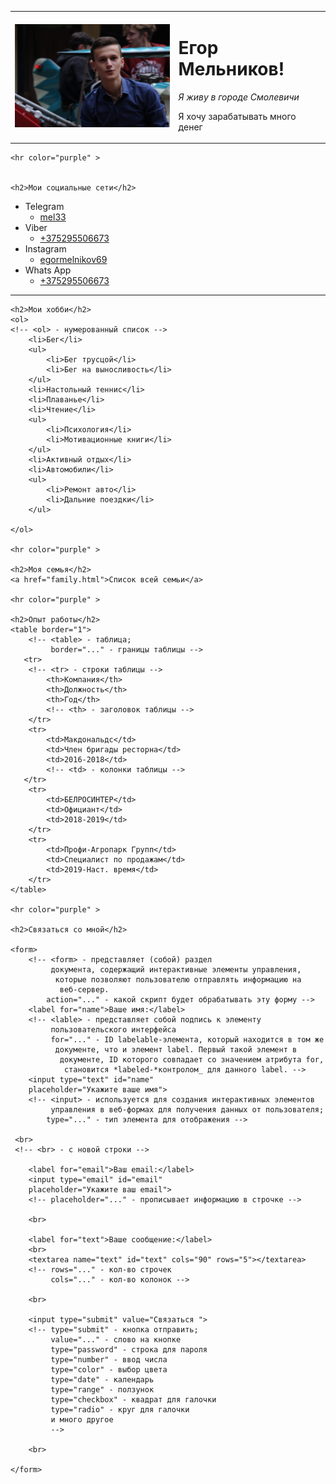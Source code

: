 <!DOCTYPE html>
<html>
<head>
    <meta charset="UTF-8" />
    <title>Egor CV</title>
    <!-- Наименование файла -->
</head>
<body> 
    <table cellspacing="15">
        <!-- <table> - таблица
            cellspacing="15" - расстояние между колонками -->
        <tr>
            <!-- tr - строки таблицы -->
            <td>
                <!-- td - колонки таблицы -->
                <img src="avatar.JPG" width="300" alt="Фото где я на 1 курсе">
                <!-- img - картинка; 
                src="..." - расположение файла
                width="300" - размер картинки; 
                alt="..." - описание фото -->
            </td>
            <td>
                <h1>Егор Мельников!</h1>
                <!-- <h1> - заголовок 1 уровня -->
                <p><em>Я живу в городе Смолевичи</em> </p>
                <!-- <p> - параграфы в тексте;
                    <em> - курсив -->
                 <p>Я хочу зарабатывать много денег</p>
            </td>
        </tr>
    </table>
    

    <hr color="purple" > 
 

    <h2>Мои социальные сети</h2>
  <ul>
    <!-- <ul> - маркированный список -->
<li>Telegram 
    <!-- <li> - элемент списка;
         <ol> - нумерованный список  -->
<ul><li><a href="https://t.me/mel133" target="_blank">mel33</a></li> </ul>
</li>
        
 <li>Viber
 <ul><li><a href="+375295506673">+375295506673</a>
    <!-- <a> - наименование гиперссылки;
        href="..." - ссылка для перехода
        target="_blank" - открыть ссылку в новом окне;
     -->
    </li></ul>
</li>

<li>Instagram
<ul><li><a href="https://instagram.com/egormelnikov69" target="_blank">
     egormelnikov69 </a></li></ul>
 </li> 
        
<li>Whats App
<ul><li><a href="+375295506673">
    +375295506673</a></li></ul>
</li> 
<!-- ОСТАНОВИЛСЯ НА 50 МИНУТЕ -->
  </ul>

  <hr color="purple" > 

    <h2>Мои хобби</h2>
    <ol>
    <!-- <ol> - нумерованный список -->
        <li>Бег</li>
        <ul>
            <li>Бег трусцой</li>
            <li>Бег на выносливость</li>
        </ul>
        <li>Настольный теннис</li>
        <li>Плаванье</li>
        <li>Чтение</li>
        <ul>
            <li>Психология</li>
            <li>Мотивационные книги</li>
        </ul>
        <li>Активный отдых</li>
        <li>Автомобили</li>
        <ul>
            <li>Ремонт авто</li>
            <li>Дальние поездки</li>
        </ul>

    </ol>

    <hr color="purple" > 

    <h2>Моя семья</h2>
    <a href="family.html">Список всей семьи</a>

    <hr color="purple" > 

    <h2>Опыт работы</h2>
    <table border="1">
        <!-- <table> - таблица;
             border="..." - границы таблицы -->
       <tr>
        <!-- <tr> - строки таблицы -->
            <th>Компания</th>
            <th>Должность</th>
            <th>Год</th>
            <!-- <th> - заголовок таблицы -->
        </tr>
        <tr>
            <td>Макдональдс</td>
            <td>Член бригады ресторна</td>
            <td>2016-2018</td>
            <!-- <td> - колонки таблицы -->
       </tr>
        <tr>
            <td>БЕЛРОСИНТЕР</td>
            <td>Официант</td>
            <td>2018-2019</td>
        </tr>
        <tr>
            <td>Профи-Агропарк Групп</td>
            <td>Специалист по продажам</td>
            <td>2019-Наст. время</td>
        </tr>
    </table>

    <hr color="purple" > 

    <h2>Связаться со мной</h2>

    <form>
        <!-- <form> - представляет (собой) раздел
             документа, содержащий интерактивные элементы управления,
              которые позволяют пользователю отправлять информацию на
               веб-сервер.
            action="..." - какой скрипт будет обрабатывать эту форму -->
        <label for="name">Ваше имя:</label>
        <!-- <lable> - представляет собой подпись к элементу
             пользовательского интерфейса
             for="..." - ID labelable-элемента, который находится в том же
              документе, что и элемент label. Первый такой элемент в
               документе, ID которого совпадает со значением атрибута for,
                становится *labeled-*контролом_ для данного label. -->
        <input type="text" id="name" 
        placeholder="Укажите ваше имя">
        <!-- <input> - используется для создания интерактивных элементов
             управления в веб-формах для получения данных от пользователя;
            type="..." - тип элемента для отображения -->

     <br>
     <!-- <br> - с новой строки -->

        <label for="email">Ваш email:</label>
        <input type="email" id="email" 
        placeholder="Укажите ваш email">
        <!-- placeholder="..." - прописывает информацию в строчке -->

        <br>

        <label for="text">Ваше сообщение:</label>
        <br>
        <textarea name="text" id="text" cols="90" rows="5"></textarea>
        <!-- rows="..." - кол-во строчек
             cols="..." - кол-во колонок -->

        <br>

        <input type="submit" value="Связаться ">
        <!-- type="submit" - кнопка отправить;
             value="..." - слово на кнопке
             type="password" - строка для пароля
             type="number" - ввод числа
             type="color" - выбор цвета
             type="date" - календарь
             type="range" - ползунок
             type="checkbox" - квадрат для галочки
             type="radio" - круг для галочки
             и много другое
             -->
        
        <br>

    </form>


</body>
</html>
